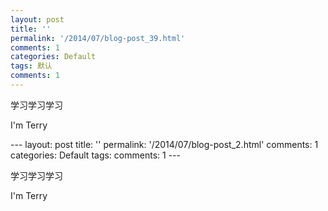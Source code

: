 ```yaml
---
layout: post
title: ''
permalink: '/2014/07/blog-post_39.html'
comments: 1
categories: Default
tags: 默认
comments: 1
---
```

<p dir="ltr">学习学习学习&nbsp; </p>

<p dir="ltr">I'm Terry</p>---
layout: post
title: ''
permalink: '/2014/07/blog-post_2.html'
comments: 1
categories: Default
tags: 
comments: 1
---
<p dir="ltr">学习学习学习&nbsp; <br/></p>

 

<p dir="ltr">I'm Terry</p>